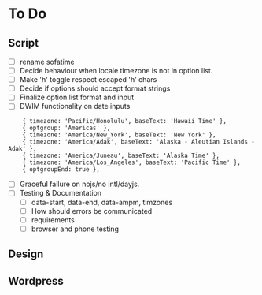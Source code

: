 # To Do

## Script

- [ ] rename sofatime
- [ ] Decide behaviour when locale timezone is not in option list.
- [ ] Make 'h' toggle respect escaped 'h' chars
- [ ] Decide if options should accept format strings
- [ ] Finalize option list format and input
- [ ] DWIM functionality on date inputs

```
    { timezone: 'Pacific/Honolulu', baseText: 'Hawaii Time' },
    { optgroup: 'Americas' },
    { timezone: 'America/New_York', baseText: 'New York' },
    { timezone: 'America/Adak', baseText: 'Alaska - Aleutian Islands - Adak' },
    { timezone: 'America/Juneau', baseText: 'Alaska Time' },
    { timezone: 'America/Los_Angeles', baseText: 'Pacific Time' },
    { optgroupEnd: true },
```

- [ ] Graceful failure on nojs/no intl/dayjs.
- [ ] Testing & Documentation
    - [ ] data-start, data-end, data-ampm, timzones
    - [ ] How should errors be communicated
    - [ ] requirements
    - [ ] browser and phone testing

## Design
## Wordpress
